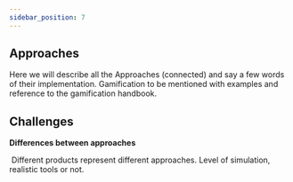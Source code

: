 ```yaml
---
sidebar_position: 7
---
```


## Approaches

Here we will describe all the Approaches (connected) and say a few words of their implementation. Gamification to be mentioned with examples and reference to the gamification handbook.

## Challenges

  **Differences between approaches**

​      Different products represent different approaches. Level of simulation, realistic tools or not.  